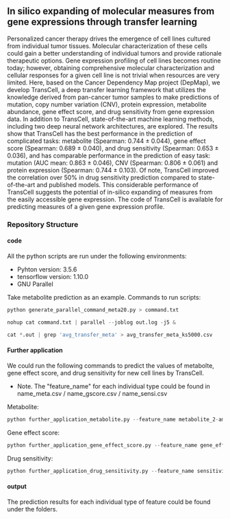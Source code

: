 ## In silico expanding of molecular measures from gene expressions through transfer learning 

Personalized cancer therapy drives the emergence of cell lines cultured from individual tumor tissues. Molecular characterization of these cells could gain a better understanding of individual tumors and provide rationale therapeutic options. Gene expression profiling of cell lines becomes routine today; however, obtaining comprehensive molecular characterization and cellular responses for a given cell line is not trivial when resources are very limited. Here, based on the Cancer Dependency Map project (DepMap), we develop TransCell, a deep transfer learning framework that utilizes the knowledge derived from pan-cancer tumor samples to make predictions of mutation, copy number variation (CNV), protein expression, metabolite abundance, gene effect score, and drug sensitivity from gene expression data. In addition to TransCell, state-of-the-art machine learning methods, including two deep neural network architectures, are explored. The results show that TransCell has the best performance in the prediction of complicated tasks: metabolite (Spearman: 0.744 ± 0.044), gene effect score (Spearman: 0.689 ± 0.040), and drug sensitivity (Spearman: 0.653 ± 0.036), and has comparable performance in the prediction of easy task: mutation (AUC mean: 0.863 ± 0.046), CNV (Spearman: 0.806 ± 0.061) and protein expression (Spearman: 0.744 ± 0.103). Of note, TransCell improved the correlation over 50% in drug sensitivity prediction compared to state-of-the-art and published models. This considerable performance of TransCell suggests the potential of in-silico expanding of measures from the easily accessible gene expression. The code of TransCell is available for predicting measures of a given gene expression profile.

### Repository Structure
#### code
All the python scripts are run under the following environments:
- Pyhton version: 3.5.6
- tensorflow version: 1.10.0
- GNU Parallel

Take metabolite prediction as an example.
Commands to run scripts:
```python
python generate_parallel_command_meta20.py > command.txt
```
```python
nohup cat command.txt | parallel --joblog out.log -j5 &
```
```python
cat *.out | grep 'avg_transfer_meta' > avg_transfer_meta_ks5000.csv

```

#### Further application
We could run the following commands to predict the values of metabolte, gene effect score, and drug sensitivity for new cell lines by TransCell.

- Note. The "feature_name" for each individual type could be found in name_meta.csv / name_gscore.csv / name_sensi.csv 

Metabolite:
```python
python further_application_metabolite.py --feature_name metabolite_2-aminoadipate --new_cell_line_name abc --dataset exprs_newCellLine_meta
```

Gene effect score:
```python
python further_application_gene_effect_score.py --feature_name gene_effect_CLDN24 --new_cell_line_name def --dataset exprs_newCellLine_gscore
```

Drug sensitivity:
``` python
python further_application_drug_sensitivity.py --feature_name sensitivity_BRD-A00077618-236-07-6::2.5::HTS --new_cell_line_name ghi --dataset exprs_newCellLine_sensi
```

#### output
The prediction results for each individual type of feature could be found under the folders.

